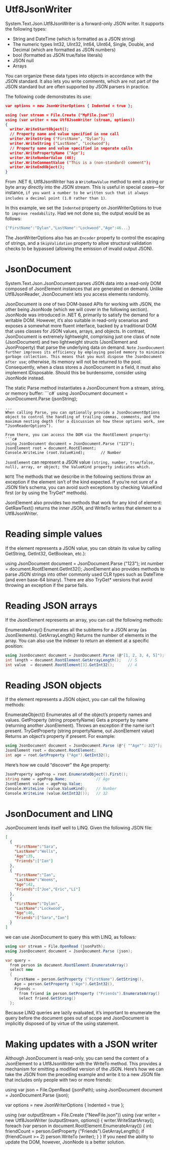 # Utf8JsonWriter
System.Text.Json.Utf8JsonWriter is a forward-only JSON writer. It supports the following types:
  - String and DateTime (which is formatted as a JSON string)
  - The numeric types Int32, UInt32, Int64, UInt64, Single, Double, and Decimal (which are formatted as JSON numbers)
  - bool (formatted as JSON true/false literals)
  - JSON null
  - Arrays

You can organize these data types into objects in accordance with the JSON standard. It also lets you write comments, which are not part of the JSON standard but are often supported by JSON parsers in practice.

The following code demonstrates its use:
```json
var options = new JsonWriterOptions { Indented = true };

using (var stream = File.Create ("MyFile.json"))
using (var writer = new Utf8JsonWriter (stream, options))
{
  writer.WriteStartObject();
  // Property name and value specified in one call
  writer.WriteString ("FirstName", "Dylan");
  writer.WriteString ("LastName", "Lockwood");
  // Property name and value specified in separate calls
  writer.WritePropertyName ("Age");
  writer.WriteNumberValue (46);
  writer.WriteCommentValue ("This is a (non-standard) comment");
  writer.WriteEndObject();
}
```

From .NET 6, Utf8JsonWriter has a `WriteRawValue` method to emit a string or byte array directly into the JSON stream. This is useful in special cases—for instance, `if you want a number to be written such that it always includes a decimal point (1.0 rather than 1)`.

In this example, we set the `Indented` property on JsonWriterOptions to true to` improve readability`. Had we not done so, the output would be as follows:
```c#
{"FirstName":"Dylan","LastName":"Lockwood","Age":46...}
```
The JsonWriterOptions also has an `Encoder` property to control the escaping of strings, and a `SkipValidation` property to allow structural validation checks to be bypassed (allowing the emission of invalid output JSON).

# JsonDocument
System.Text.Json.JsonDocument parses JSON data into a read-only DOM composed of JsonElement instances that are generated on demand. Unlike Utf8JsonReader, JsonDocument lets you access elements randomly.

JsonDocument is one of two DOM-based APIs for working with JSON, the other being JsonNode (which we will cover in the following section). JsonNode was introduced in .NET 6, primarily to satisfy the demand for a writable DOM. However, it’s also suitable in read-only scenarios and exposes a somewhat more fluent interface, backed by a traditional DOM that uses classes for JSON values, arrays, and objects. In contrast, JsonDocument is extremely lightweight, comprising just one class of note (JsonDocument) and two lightweight structs (JsonElement and JsonProperty) that parse the underlying data on demand.
`Note`
`JsonDocument further improves its efficiency by employing pooled memory to minimize garbage collection. This means that you must dispose the JsonDocument after use`; otherwise, its memory will not be returned to the pool. Consequently, when a class stores a JsonDocument in a field, it must also implement IDisposable. Should this be burdensome, consider using JsonNode instead.

The static Parse method instantiates a JsonDocument from a stream, string, or memory buffer:
```c#`
using JsonDocument document = JsonDocument.Parse (jsonString);
```
...
When calling Parse, you can optionally provide a JsonDocumentOptions object to control the handling of trailing commas, comments, and the maximum nesting depth (for a discussion on how these options work, see “JsonReaderOptions”).

From there, you can access the DOM via the RootElement property:
```c#
using JsonDocument document = JsonDocument.Parse ("123");
JsonElement root = document.RootElement;
Console.WriteLine (root.ValueKind);       // Number
```
`JsonElement` can represent a JSON value `(string, number, true/false, null), array, or object; the ValueKind property indicates which.`  

`NOTE`
The methods that we describe in the following sections throw an exception if the element isn’t of the kind expected. If you’re not sure of a JSON file’s schema, you can avoid such exceptions by checking ValueKind first (or by using the TryGet* methods).

JsonElement also provides two methods that work for any kind of element: GetRawText() returns the inner JSON, and WriteTo writes that element to a Utf8JsonWriter.

# Reading simple values
If the element represents a JSON value, you can obtain its value by calling GetString, GetInt32, GetBoolean, etc.):

using JsonDocument document = JsonDocument.Parse ("123");
int number = document.RootElement.GetInt32();
JsonElement also provides methods to parse JSON strings into other commonly used CLR types such as DateTime (and even base-64 binary). There are also TryGet* versions that avoid throwing an exception if the parse fails.

# Reading JSON arrays
If the JsonElement represents an array, you can call the following methods:

EnumerateArray()
Enumerates all the subitems for a JSON array (as JsonElements).
GetArrayLength()
Returns the number of elements in the array.
You can also use the indexer to return an element at a specific position:
```c#
using JsonDocument document = JsonDocument.Parse (@"[1, 2, 3, 4, 5]");
int length = document.RootElement.GetArrayLength();   // 5
int value  = document.RootElement[3].GetInt32();      // 4
```

# Reading JSON objects
If the element represents a JSON object, you can call the following methods:

EnumerateObject()
Enumerates all of the object’s property names and values.
GetProperty (string propertyName)
Gets a property by name (returning another JsonElement). Throws an exception if the name isn’t present.
TryGetProperty (string propertyName, out JsonElement value)
Returns an object’s property if present.
For example:
```c#
using JsonDocument document = JsonDocument.Parse (@"{ ""Age"": 32}");
JsonElement root = document.RootElement;
int age = root.GetProperty ("Age").GetInt32();
```
Here’s how we could “discover” the Age property:
```c#
JsonProperty ageProp = root.EnumerateObject().First();
string name = ageProp.Name;             // Age
JsonElement value = ageProp.Value;
Console.WriteLine (value.ValueKind);    // Number
Console.WriteLine (value.GetInt32());   // 32
```
# JsonDocument and LINQ
JsonDocument lends itself well to LINQ. Given the following JSON file:
```json
[
  {
    "FirstName":"Sara",
    "LastName":"Wells",
    "Age":35,
    "Friends":["Ian"]
  },
  {
    "FirstName":"Ian",
    "LastName":"Weems",
    "Age":42,
    "Friends":["Joe","Eric","Li"]
  },
  {
    "FirstName":"Dylan",
    "LastName":"Lockwood",
    "Age":46,
    "Friends":["Sara","Ian"]
  }
]
```
we can use JsonDocument to query this with LINQ, as follows:
```c#
using var stream = File.OpenRead (jsonPath);
using JsonDocument document = JsonDocument.Parse (json);

var query =
  from person in document.RootElement.EnumerateArray()
  select new
  {
    FirstName = person.GetProperty ("FirstName").GetString(),
    Age = person.GetProperty ("Age").GetInt32(),
    Friends = 
      from friend in person.GetProperty ("Friends").EnumerateArray()
      select friend.GetString()
  };
```
Because LINQ queries are lazily evaluated, it’s important to enumerate the query before the document goes out of scope and JsonDocument is implicitly disposed of by virtue of the using statement.

# Making updates with a JSON writer
Although JsonDocument is read-only, you can send the content of a JsonElement to a Utf8JsonWriter with the WriteTo method. This provides a mechanism for emitting a modified version of the JSON. Here’s how we can take the JSON from the preceding example and write it to a new JSON file that includes only people with two or more friends:

using var json = File.OpenRead (jsonPath);
using JsonDocument document = JsonDocument.Parse (json);

var options = new JsonWriterOptions { Indented = true };

using (var outputStream = File.Create ("NewFile.json"))
using (var writer = new Utf8JsonWriter (outputStream, options))
{
  writer.WriteStartArray();
  foreach (var person in document.RootElement.EnumerateArray())
  {
    int friendCount = person.GetProperty ("Friends").GetArrayLength();
    if (friendCount >= 2)
      person.WriteTo (writer);
  }
}
If you need the ability to update the DOM, however, JsonNode is a better solution.

